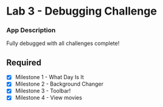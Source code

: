 # Lab 3 - Debugging Challenge

### App Description

Fully debugged with all challenges complete!

## Required

- [X] Milestone 1 - What Day Is It
- [X] Milestone 2 - Background Changer
- [X] Milestone 3 - Toolbar!
- [X] Milestone 4 - View movies
